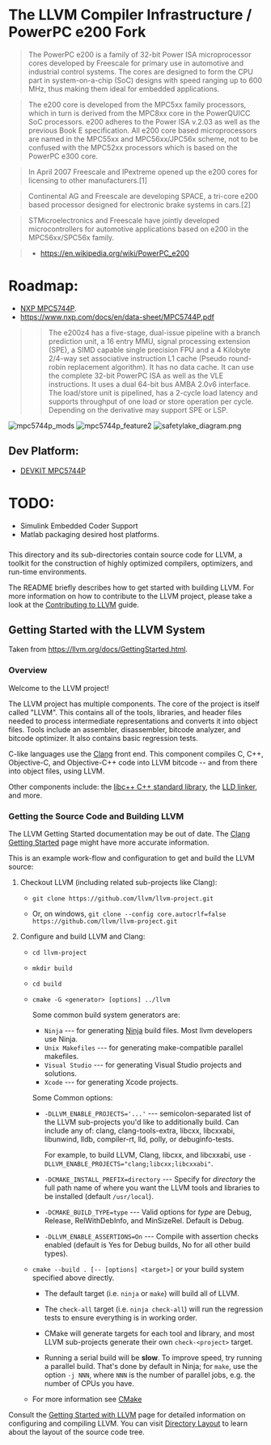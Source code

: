 # The LLVM Compiler Infrastructure / PowerPC e200 Fork

> The PowerPC e200 is a family of 32-bit Power ISA microprocessor cores developed by Freescale for primary use in automotive and industrial control systems. The cores are designed to form the CPU part in system-on-a-chip (SoC) designs with speed ranging up to 600 MHz, thus making them ideal for embedded applications.
  
> The e200 core is developed from the MPC5xx family processors, which in turn is derived from the MPC8xx core in the PowerQUICC SoC processors. e200 adheres to the Power ISA v.2.03 as well as the previous Book E specification. All e200 core based microprocessors are named in the MPC55xx and MPC56xx/JPC56x scheme, not to be confused with the MPC52xx processors which is based on the PowerPC e300 core.
  
> In April 2007 Freescale and IPextreme opened up the e200 cores for licensing to other manufacturers.[1]
  
> Continental AG and Freescale are developing SPACE, a tri-core e200 based processor designed for electronic brake systems in cars.[2]
  
> STMicroelectronics and Freescale have jointly developed microcontrollers for automotive applications based on e200 in the MPC56xx/SPC56x family. 
  
>  -   https://en.wikipedia.org/wiki/PowerPC_e200

# Roadmap:

- [NXP MPC5744P](https://www.nxp.com/design/development-boards/automotive-development-platforms/mpc57xx-mcu-platforms/mpc5744p-development-board-for-functional-safety-motor-control:DEVKIT-MPC5744P).
- https://www.nxp.com/docs/en/data-sheet/MPC5744P.pdf

>> The e200z4 has a five-stage, dual-issue pipeline with a branch prediction unit, a 16 entry MMU, signal processing extension (SPE), a SIMD capable single precision FPU and a 4 Kilobyte 2/4-way set associative instruction L1 cache (Pseudo round-robin replacement algorithm). It has no data cache. It can use the complete 32-bit PowerPC ISA as well as the VLE instructions. It uses a dual 64-bit bus AMBA 2.0v6 interface. The load/store unit is pipelined, has a 2-cycle load latency and supports throughput of one load or store operation per cycle.
>> Depending on the derivative may support SPE or LSP. 

![mpc5744p_mods](mpc5744p_mods.png)
![mpc5744p_feature2](mpc5744p_feature2.png)
![safetylake_diagram.png](safetylake_diagram.png)

## Dev Platform:

- [DEVKIT MPC5744P](https://octopart.com/devkit-mpc5744p-nxp+semiconductors-82944748?r=sp)

# TODO:

- Simulink Embedded Coder Support
- Matlab packaging desired host platforms.

###

This directory and its sub-directories contain source code for LLVM,
a toolkit for the construction of highly optimized compilers,
optimizers, and run-time environments.

The README briefly describes how to get started with building LLVM.
For more information on how to contribute to the LLVM project, please
take a look at the
[Contributing to LLVM](https://llvm.org/docs/Contributing.html) guide.

## Getting Started with the LLVM System

Taken from https://llvm.org/docs/GettingStarted.html.

### Overview

Welcome to the LLVM project!

The LLVM project has multiple components. The core of the project is
itself called "LLVM". This contains all of the tools, libraries, and header
files needed to process intermediate representations and converts it into
object files.  Tools include an assembler, disassembler, bitcode analyzer, and
bitcode optimizer.  It also contains basic regression tests.

C-like languages use the [Clang](http://clang.llvm.org/) front end.  This
component compiles C, C++, Objective-C, and Objective-C++ code into LLVM bitcode
-- and from there into object files, using LLVM.

Other components include:
the [libc++ C++ standard library](https://libcxx.llvm.org),
the [LLD linker](https://lld.llvm.org), and more.

### Getting the Source Code and Building LLVM

The LLVM Getting Started documentation may be out of date.  The [Clang
Getting Started](http://clang.llvm.org/get_started.html) page might have more
accurate information.

This is an example work-flow and configuration to get and build the LLVM source:

1. Checkout LLVM (including related sub-projects like Clang):

     * ``git clone https://github.com/llvm/llvm-project.git``

     * Or, on windows, ``git clone --config core.autocrlf=false
    https://github.com/llvm/llvm-project.git``

2. Configure and build LLVM and Clang:

     * ``cd llvm-project``

     * ``mkdir build``

     * ``cd build``

     * ``cmake -G <generator> [options] ../llvm``

        Some common build system generators are:

        * ``Ninja`` --- for generating [Ninja](https://ninja-build.org)
          build files. Most llvm developers use Ninja.
        * ``Unix Makefiles`` --- for generating make-compatible parallel makefiles.
        * ``Visual Studio`` --- for generating Visual Studio projects and
          solutions.
        * ``Xcode`` --- for generating Xcode projects.

        Some Common options:

        * ``-DLLVM_ENABLE_PROJECTS='...'`` --- semicolon-separated list of the LLVM
          sub-projects you'd like to additionally build. Can include any of: clang,
          clang-tools-extra, libcxx, libcxxabi, libunwind, lldb, compiler-rt, lld,
          polly, or debuginfo-tests.

          For example, to build LLVM, Clang, libcxx, and libcxxabi, use
          ``-DLLVM_ENABLE_PROJECTS="clang;libcxx;libcxxabi"``.

        * ``-DCMAKE_INSTALL_PREFIX=directory`` --- Specify for *directory* the full
          path name of where you want the LLVM tools and libraries to be installed
          (default ``/usr/local``).

        * ``-DCMAKE_BUILD_TYPE=type`` --- Valid options for *type* are Debug,
          Release, RelWithDebInfo, and MinSizeRel. Default is Debug.

        * ``-DLLVM_ENABLE_ASSERTIONS=On`` --- Compile with assertion checks enabled
          (default is Yes for Debug builds, No for all other build types).

      * ``cmake --build . [-- [options] <target>]`` or your build system specified above
        directly.

        * The default target (i.e. ``ninja`` or ``make``) will build all of LLVM.

        * The ``check-all`` target (i.e. ``ninja check-all``) will run the
          regression tests to ensure everything is in working order.

        * CMake will generate targets for each tool and library, and most
          LLVM sub-projects generate their own ``check-<project>`` target.

        * Running a serial build will be **slow**.  To improve speed, try running a
          parallel build.  That's done by default in Ninja; for ``make``, use the option
          ``-j NNN``, where ``NNN`` is the number of parallel jobs, e.g. the number of
          CPUs you have.

      * For more information see [CMake](https://llvm.org/docs/CMake.html)

Consult the
[Getting Started with LLVM](https://llvm.org/docs/GettingStarted.html#getting-started-with-llvm)
page for detailed information on configuring and compiling LLVM. You can visit
[Directory Layout](https://llvm.org/docs/GettingStarted.html#directory-layout)
to learn about the layout of the source code tree.
